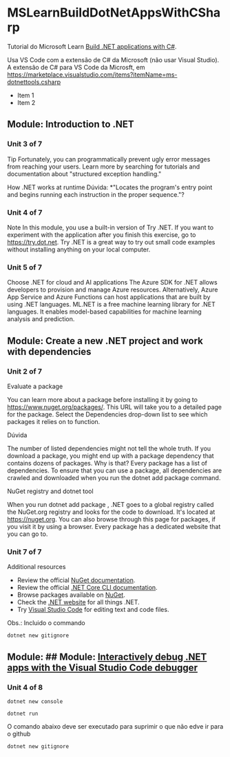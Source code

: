 # MSLearnBuildDotNetAppsWithCSharp
Tutorial do Microsoft Learn [Build .NET applications with C#](https://docs.microsoft.com/en-us/learn/paths/build-dotnet-applications-csharp/).

Usa VS Code com a extensão de C# da Microsoft (não usar Visual Studio). A extensão de C# para VS Code da Microsft, em https://marketplace.visualstudio.com/items?itemName=ms-dotnettools.csharp

- Item 1
- Item 2

## Module: Introduction to .NET
### Unit 3 of 7
Tip
Fortunately, you can programmatically prevent ugly error messages from reaching your users. Learn more by searching for tutorials and documentation about "structured exception handling."

How .NET works at runtime
Dúvida:
*"Locates the program's entry point and begins running each instruction in the proper sequence."?

### Unit 4 of 7
Note
In this module, you use a built-in version of Try .NET. If you want to experiment with the application after you finish this exercise, go to https://try.dot.net. Try .NET is a great way to try out small code examples without installing anything on your local computer.

### Unit 5 of 7
Choose .NET for cloud and AI applications
The Azure SDK for .NET allows developers to provision and manage Azure resources. Alternatively, Azure App Service and Azure Functions can host applications that are built by using .NET languages.
ML.NET is a free machine learning library for .NET languages. It enables model-based capabilities for machine learning analysis and prediction.

## Module: Create a new .NET project and work with dependencies
### Unit 2 of 7
Evaluate a package

You can learn more about a package before installing it by going to https://www.nuget.org/packages/<package name>. This URL will take you to a detailed page for the package. Select the Dependencies drop-down list to see which packages it relies on to function.

Dúvida

The number of listed dependencies might not tell the whole truth. If you download a package, you might end up with a package dependency that contains dozens of packages. Why is that? Every package has a list of dependencies. To ensure that you can use a package, all dependencies are crawled and downloaded when you run the dotnet add package <package name> command.


NuGet registry and dotnet tool

When you run dotnet add package <name of dependency>, .NET goes to a global registry called the NuGet.org registry and looks for the code to download. It's located at https://nuget.org. You can also browse through this page for packages, if you visit it by using a browser. Every package has a dedicated website that you can go to.

### Unit 7 of 7
Additional resources
- Review the official [NuGet documentation](https://docs.microsoft.com/en-us/nuget/).
- Review the official [.NET Core CLI documentation](https://docs.microsoft.com/en-us/dotnet/core/tools/).
- Browse packages available on [NuGet](https://www.nuget.org/).
- Check the [.NET website](https://dot.net/) for all things .NET.
- Try [Visual Studio Code](https://code.visualstudio.com/) for editing text and code files.

Obs.: Incluido o commando
```
dotnet new gitignore
```

## Module: ## Module: [Interactively debug .NET apps with the Visual Studio Code debugger](https://docs.microsoft.com/en-us/learn/modules/dotnet-debug/)
### Unit 4 of 8
```
dotnet new console
```


```
dotnet run
```

O comando abaixo deve ser executado para suprimir o que não edve ir para o github
```
dotnet new gitignore
```







